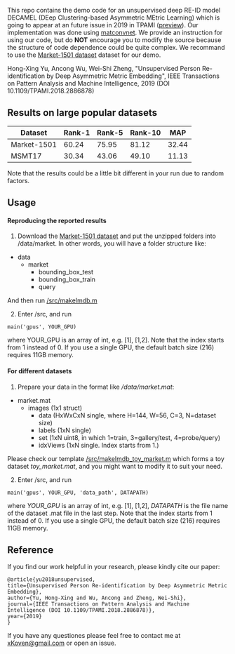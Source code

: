 This repo contains the demo code for an unsupervised deep RE-ID model DECAMEL
(DEep Clustering-based Asymmetric MEtric Learning) which is going to appear at an future issue in 2019 in TPAMI ([preview](https://kovenyu.com/papers/DECAMEL_arxiv.pdf)).
Our implementation was done using [matconvnet](https://github.com/vlfeat/matconvnet).
We provide an instruction for using our code, but do **NOT** encourage you to modify the source
because the structure of code dependence could be quite complex.
We recommand to use the [Market-1501 dataset](http://www.liangzheng.org/Project/project_reid.html) dataset for our demo.

Hong-Xing Yu, Ancong Wu, Wei-Shi Zheng, 
"Unsupervised Person Re-identification by Deep Asymmetric Metric Embedding",
IEEE Transactions on Pattern Analysis and Machine Intelligence, 2019 
(DOI 10.1109/TPAMI.2018.2886878)

## Results on large popular datasets

Dataset| Rank-1| Rank-5| Rank-10| MAP
-|-|-|-|-
Market-1501| 60.24| 75.95| 81.12| 32.44
MSMT17| 30.34| 43.06| 49.10| 11.13

Note that the results could be a little bit different in your run due to random factors.

## Usage

#### Reproducing the reported results
1. Download the [Market-1501 dataset](http://www.liangzheng.org/Project/project_reid.html)
and put the unzipped folders into /data/market.
In other words, you will have a folder structure like:
- data
    - market
        - bounding_box_test
        - bounding_box_train
        - query
        
And then run [/src/makeImdb.m](/src/makeImdb.m)

2. Enter /src, and run
```
main('gpus', YOUR_GPU)
```
where YOUR_GPU is an array of int, e.g. [1], [1,2].
Note that the index starts from 1 instead of 0.
If you use a single GPU, the default batch size (216) requires 11GB memory.

#### For different datasets
1. Prepare your data in the format like */data/market.mat*:
- market.mat
    - images (1x1 struct)
        - data (HxWxCxN single, where H=144, W=56, C=3, N=dataset size)
        - labels (1xN single)
        - set (1xN uint8, in which 1=train, 3=gallery/test, 4=probe/query)
        - idxViews (1xN single. Index starts from 1.)

Please check our template [/src/makeImdb_toy_market.m](/src/makeImdb_toy_market.m) which forms a toy dataset *toy_market.mat*,
and you might want to modify it to suit your need.

2. Enter /src, and run
```
main('gpus', YOUR_GPU, 'data_path', DATAPATH)
```
where *YOUR_GPU* is an array of int, e.g. [1], [1,2],
*DATAPATH* is the file name of the dataset .mat file in the last step.
Note that the index starts from 1 instead of 0.
If you use a single GPU, the default batch size (216) requires 11GB memory.

## Reference
If you find our work helpful in your research, please kindly cite our paper:
```
@article{yu2018unsupervised,
title={Unsupervised Person Re-identification by Deep Asymmetric Metric Embedding},
author={Yu, Hong-Xing and Wu, Ancong and Zheng, Wei-Shi},
journal={IEEE Transactions on Pattern Analysis and Machine Intelligence (DOI 10.1109/TPAMI.2018.2886878)},
year={2019}
}
```

If you have any questiones please feel free to contact me at xKoven@gmail.com or open an issue.
